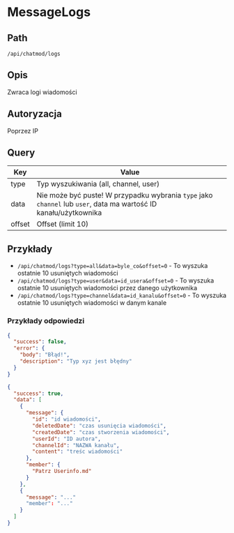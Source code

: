 # MessageLogs

## Path

`/api/chatmod/logs`

## Opis

Zwraca logi wiadomości

## Autoryzacja

Poprzez IP

## Query

| Key           | Value                                                                                                            |
|---------------|------------------------------------------------------------------------------------------------------------------|
| type          | Typ wyszukiwania (all, channel, user)                                                                            |
| data          | Nie może być puste! W przypadku wybrania `type` jako `channel` lub `user`, data ma wartość ID kanału/użytkownika |
| offset        | Offset (limit 10)                                                                                                                                    |

## Przykłady

* `/api/chatmod/logs?type=all&data=byle_co&offset=0` - To wyszuka ostatnie 10 usuniętych wiadomości
* `/api/chatmod/logs?type=user&data=id_usera&offset=0` - To wyszuka ostatnie 10 usuniętych wiadomości przez danego
  użytkownika
* `/api/chatmod/logs?type=channel&data=id_kanalu&offset=0` - To wyszuka ostatnie 10 usuniętych wiadomości w danym kanale

### Przykłady odpowiedzi

```json
{
  "success": false,
  "error": {
    "body": "Błąd!",
    "description": "Typ xyz jest błędny"
  } 
}
```

```json
{
  "success": true,
  "data": [
    {
      "message": {
        "id": "id wiadomości",
        "deletedDate": "czas usunięcia wiadomości",
        "createdDate": "czas stworzenia wiadomości",
        "userId": "ID autora",
        "channelId": "NAZWA kanału",
        "content": "treśc wiadomości"
      },
      "member": {
        "Patrz Userinfo.md"
      }
    },
    {
      "message": "..."
      "member": "..."
    }
  ]
}
```